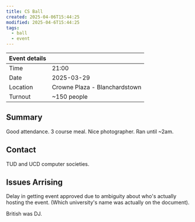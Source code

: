 ```yaml
---
title: CS Ball
created: 2025-04-06T15:44:25
modified: 2025-04-6T15:44:25
tags:
  - ball
  - event
---
```


| Event details |                               |
| ------------- | ----------------------------- |
| Time          | 21:00                         |
| Date          | 2025-03-29                    |
| Location      | Crowne Plaza - Blanchardstown |
| Turnout       | ~150 people                   |

## Summary

Good attendance. 3 course meal. Nice photographer. Ran until ~2am.

## Contact

TUD and UCD computer societies.

## Issues Arrising

Delay in getting event approved due to ambiguity about who's actually hosting the event. (Which university's name was actually on the document).

British was DJ.